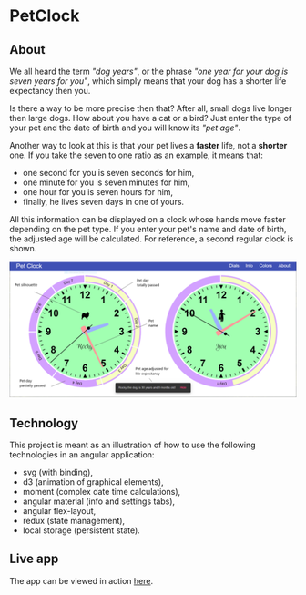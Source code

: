 # PetClock

## About

We all heard the term *"dog years"*, or the phrase *"one year for your dog is seven years for you"*,
which simply means that your dog has a shorter life expectancy then you. 

Is there a way to be more precise then that? After all, 
small dogs live longer then large dogs. How about you have a cat or a bird?
Just enter the type of your pet and the date of birth and you will know its *"pet age"*.

Another way to look at this is that your pet lives a **faster** life, not a **shorter** one.
If you take the seven to one ratio as an example, it means that:
* one second for you is seven seconds for him, 
* one minute for you is seven minutes for him, 
* one hour for you is seven hours for him, 
* finally, he lives seven days in one of yours. 
 
All this information can be displayed on a clock whose hands move faster depending on the pet type. 
If you enter your pet's name and date of birth, the adjusted age will be calculated.
For reference, a second regular clock is shown.

![Pet Clock Help](/PetClockHelp.png)

## Technology

This project is meant as an illustration of how to use the following technologies in an angular application:
* svg (with binding),
* d3 (animation of graphical elements),
* moment (complex date time calculations),
* angular material (info and settings tabs),
* angular flex-layout,
* redux (state management),
* local storage (persistent state).

## Live app

The app can be viewed in action [here](https://ldrosu.github.io/PetClock/).
